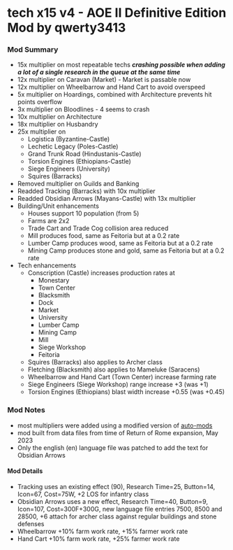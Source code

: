 # **tech x15 v4** - AOE II Definitive Edition Mod by qwerty3413

### Mod Summary
- 15x multiplier on most repeatable techs **_crashing possible when adding a lot of a single research in the queue at the same time_**
- 12x multiplier on Caravan (Market) - Market is passable now
- 12x multiplier on Wheelbarrow and Hand Cart to avoid overspeed
- 5x multiplier on Hoardings, combined with Architecture prevents hit points overflow
- 3x multiplier on Bloodlines - 4 seems to crash
- 10x multiplier on Architecture
- 18x multiplier on Husbandry
- 25x multiplier on 
  - Logistica (Byzantine-Castle)
  - Lechetic Legacy (Poles-Castle)
  - Grand Trunk Road (Hindustanis-Castle)
  - Torsion Engines (Ethiopians-Castle)
  - Siege Engineers (University)
  - Squires (Barracks)
- Removed multiplier on Guilds and Banking
- Readded Tracking (Barracks) with 10x multiplier
- Readded Obsidian Arrows (Mayans-Castle) with 13x multiplier
- Building/Unit enhancements
  - Houses support 10 population (from 5)
  - Farms are 2x2
  - Trade Cart and Trade Cog collision area reduced
  - Mill produces food, same as Feitoria but at a 0.2 rate
  - Lumber Camp produces wood, same as Feitoria but at a 0.2 rate
  - Mining Camp produces stone and gold, same as Feitoria but at a 0.2 rate
- Tech enhancements
  - Conscription (Castle) increases production rates at
    - Monestary
    - Town Center
    - Blacksmith
    - Dock
    - Market
    - University
    - Lumber Camp
    - Mining Camp
    - Mill
    - Siege Workshop
    - Feitoria
  - Squires (Barracks) also applies to Archer class
  - Fletching (Blacksmith) also applies to Mameluke (Saracens)
  - Wheelbarrow and Hand Cart (Town Center) increase farming rate
  - Siege Engineers (Siege Workshop) range increase +3 (was +1)
  - Torsion Engines (Ethiopians) blast width increase +0.55 (was +0.45)
  
### Mod Notes
- most multipliers were added using a modified version of [auto-mods](https://github.com/SiegeEngineers/auto-mods)
- mod built from data files from time of Return of Rome expansion, May 2023
- Only the english (en) language file was patched to add the text for Obsidian Arrows

#### Mod Details
- Tracking uses an existing effect (90), Research Time=25, Button=14, Icon=67, Cost=75W, +2 LOS for infantry class
- Obsidian Arrows uses a new effect, Research Time=40, Button=9, Icon=107, Cost=300F+300G, new language file entries 7500, 8500 and 28500, +6 attach for archer class against regular buildings and stone defenses
- Wheelbarrow +10% farm work rate, +15% farmer work rate
- Hand Cart +10% farm work rate, +25% farmer work rate

